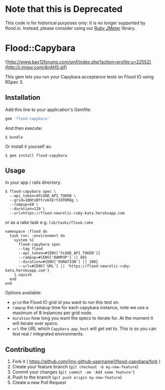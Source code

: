 # Note that this is Deprecated

This code is for historical purposes only: It is no longer supported by flood.io. Instead, please consider using our [Ruby JMeter](https://github.com/flood-io/ruby-jmeter) library.

# Flood::Capybara

![http://www.bay12forums.com/smf/index.php?action=profile;u=22552](http://i.imgur.com/4nAHS.gif)

This gem lets you run your Capybara acceptance tests on Flood IO using RSpec 3.

## Installation

Add this line to your application's Gemfile:

```ruby
gem 'flood-capybara'
```

And then execute:

    $ bundle

Or install it yourself as:

    $ gem install flood-capybara

## Usage

In your app / rails directory:

```
$ flood-capybara spec \
  --api_token=$FLOOD_API_TOKEN \
  --grid=1QNtoBftrokSErYJdTHRQg \
  --rampup=60 \
  --duration=120 \
  --url=https://flood-newrelic-ruby-kata.herokuapp.com
```

or as a rake task e.g. `lib/tasks/flood.rake`

```
namespace :flood do
  task run: :environment do
    system %{
      flood-capybara spec
      --tag flood
      --api_token=#{ENV['FLOOD_API_TOKEN']}
      --rampup=#{ENV['RAMPUP'] || 60}
      --duration=#{ENV['DURATION'] || 300}
      --url=#{ENV['URL'] || 'https://flood-newrelic-ruby-kata.herokuapp.com'}
    }.squish
  end
end
```

Options available:

- `grid` the Flood IO grid id you want to run this test on.
- `rampup` the rampup time for each capybara instance, note we use a maximum of 8 instances per grid node.
- `duration` how long you want the specs to iterate for. At the moment it will iterate over specs.
- `url` the URL which `Capybara.app_host` will get set to. This is so you can test real / integrated environments.

## Contributing

1. Fork it ( https://github.com/[my-github-username]/flood-capybara/fork )
2. Create your feature branch (`git checkout -b my-new-feature`)
3. Commit your changes (`git commit -am 'Add some feature'`)
4. Push to the branch (`git push origin my-new-feature`)
5. Create a new Pull Request
